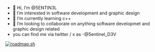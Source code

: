 - 👋 Hi, I’m @5ENTIN3L
- 👀 I’m interested in software development and graphic design
- 🌱 I’m currently learning c++
- 💞️ I’m looking to collaborate on anything software developmet and graphic design related
- you can find me via twitter / x as -@5entinel_D3V
  
<a href="https://roadmap.sh"><img src="https://roadmap.sh/card/wide/6694dc82298168c109080ad1?variant=dark" alt="roadmap.sh"/></a>

<!---
5ENTIN3L/5ENTIN3L is a ✨ special ✨ repository because its `README.md` (this file) appears on your GitHub profile.
You can click the Preview link to take a look at your changes.
--->
